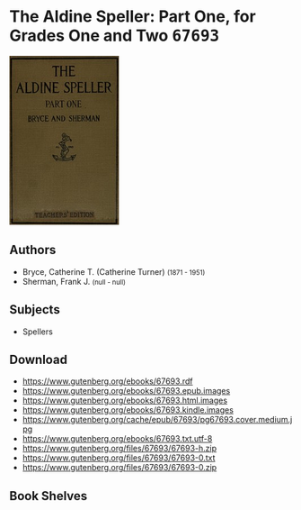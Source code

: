 # The Aldine Speller: Part One, for Grades One and Two <kbd>67693</kbd>

![](./cover.medium.jpg "")

## Authors


 - Bryce, Catherine T. (Catherine Turner) <small>(1871 - 1951)</small>
 - Sherman, Frank J. <small>(null - null)</small>

## Subjects


 - Spellers

## Download


 - https://www.gutenberg.org/ebooks/67693.rdf
 - https://www.gutenberg.org/ebooks/67693.epub.images
 - https://www.gutenberg.org/ebooks/67693.html.images
 - https://www.gutenberg.org/ebooks/67693.kindle.images
 - https://www.gutenberg.org/cache/epub/67693/pg67693.cover.medium.jpg
 - https://www.gutenberg.org/ebooks/67693.txt.utf-8
 - https://www.gutenberg.org/files/67693/67693-h.zip
 - https://www.gutenberg.org/files/67693/67693-0.txt
 - https://www.gutenberg.org/files/67693/67693-0.zip

## Book Shelves


